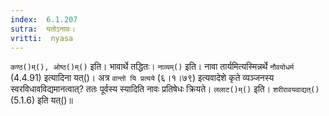 ```yaml
---
index:  6.1.207
sutra:  यतोऽनावः।
vritti:  nyasa
---
```


`कण्ठ()म्(), ओष्ठ()म्()` इति। भावार्थे तद्धितः। `नाव्यम्()` इति। नावा तार्यमित्यस्मिन्नर्थे `नौवयोधर्म` (4.4.91) इत्यादिना यत्()। अत्र `वान्तो यि प्रत्यये` (६।१।७९) इत्यवादेशे कृते व्यञ्जनस्य स्वरविधावविद्यमानत्वात्? ततः पूर्वस्य स्यादिति नावः प्रतिषेधः क्रियते। `ललाट()म्()` इति। `शरीरावयवाद्यत्()` (5.1.6) इति यत्()॥
